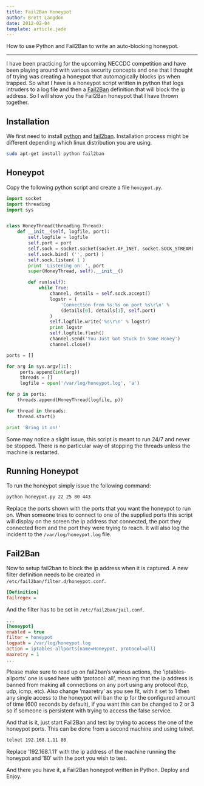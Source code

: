 ```yaml
---
title: Fail2Ban Honeypot
author: Brett Langdon
date: 2012-02-04
template: article.jade
---
```


How to use Python and Fail2Ban to write an auto-blocking honeypot.

---

I have been practicing for the upcoming NECCDC competition and have been playing
around with various security concepts and one that I thought of trying was
creating a honeypot that automagically blocks ips when trapped. So what I have is
a honeypot script written in python that logs intruders to a log file and then a
<a href="http://fail2ban.org/" target="_blank">Fail2Ban</a>
definition that will block the ip address. So I will show you the Fail2Ban
honeypot that I have thrown together.

## Installation

We first need to install
<a href="http://python.org/" target="_blank">python</a> and
<a href="http://fail2ban.org/" target="_blank">fail2ban</a>.
Installation process might be different depending which linux distribution
you are using.

```bash
sudo apt-get install python fail2ban
```

## Honeypot

Copy the following python script and create a file `honeypot.py`.

```python
import socket
import threading
import sys


class HoneyThread(threading.Thread):
    def __init__(self, logfile, port):
        self.logfile = logfile
        self.port = port
        self.sock = socket.socket(socket.AF_INET, socket.SOCK_STREAM)
        self.sock.bind( ('', port) )
        self.sock.listen( 1 )
        print 'Listening on: ', port
        super(HoneyThread, self).__init__()

        def run(self):
            while True:
                channel, details = self.sock.accept()
                logstr = (
                    'Connection from %s:%s on port %s\r\n' %
                    (details[0], details[1], self.port)
                )
                self.logfile.write('%s\r\n' % logstr)
                print logstr
                self.logfile.flush()
                channel.send('You Just Got Stuck In Some Honey')
                channel.close()

ports = []

for arg in sys.argv[1:]:
     ports.append(int(arg))
     threads = []
     logfile = open('/var/log/honeypot.log', 'a')

for p in ports:
    threads.append(HoneyThread(logfile, p))

for thread in threads:
    thread.start()

print 'Bring it on!'
```

Some may notice a slight issue, this script is meant to run 24/7 and never be
stopped. There is no particular way of stopping the threads unless the machine
is restarted.


## Running Honeypot

To run the honeypot simply issue the following command:
```bash
python honeypot.py 22 25 80 443
```

Replace the ports shown with the ports that you want the honeypot to run on.
When someone tries to connect to one of the supplied ports this script will
display on the screen the ip address that connected, the port they connected from
and the port they were trying to reach. It will also log the incident to
the `/var/log/honeypot.log` file.


## Fail2Ban

Now to setup fail2ban to block the ip address when it is captured.
A new filter definition needs to be created in `/etc/fail2ban/filter.d/honeypot.conf`.

```ini
[Definition]
failregex =
```

And the filter has to be set in `/etc/fail2ban/jail.conf`.

```ini
...
[honeypot]
enabled = true
filter = honeypot
logpath = /var/log/honeypot.log
action = iptables-allports[name=Honeypot, protocol=all]
maxretry = 1
...
```

Please make sure to read up on fail2ban’s various actions, the ‘iptables-allports’
one is used here with ‘protocol: all’, meaning that the ip address is banned from
making all connections on any port using any protocol (tcp, udp, icmp, etc). Also
change ‘maxretry’ as you see fit, with it set to 1 then any single access to the
honeypot will ban the ip for the configured amount of time (600 seconds by
default), if you want this can be changed to 2 or 3 so if someone is persistent
with trying to access the false service.

And that is it, just start Fail2Ban and test by trying to access the one of the
honeypot ports. This can be done from a second machine and using telnet.

```bash
telnet 192.168.1.11 80
```

Replace ’192.168.1.11′ with the ip address of the machine running the honeypot
and ’80′ with the port you wish to test.

And there you have it, a Fail2Ban honeypot written in Python. Deploy and Enjoy.
